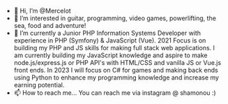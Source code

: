 - 👋 Hi, I’m @Mercelot
- 👀 I’m interested in guitar, programming, video games, powerlifting, the sea, food and adventure!
- 🌱 I’m currently a Junior PHP Information Systems Developer with experience in PHP (Symfony) & JavaScript (Vue). 2021 Focus is on building my PHP and JS skills for making full stack web applications. I am currently building my JavaScript knowledge and aspire to make node.js/express.js or PHP API's with HTML/CSS and vanilla JS or Vue.js front ends. In 2023 I will focus on C# for games and making back ends using Python to enhance my programming knowledge and increase my earning potential. 
- 📫 How to reach me... You can reach me via instagram @ shamonou :) 

<!---
Mercelot/Mercelot is a ✨ special ✨ repository because its `README.md` (this file) appears on your GitHub profile.
You can click the Preview link to take a look at your changes.
--->
